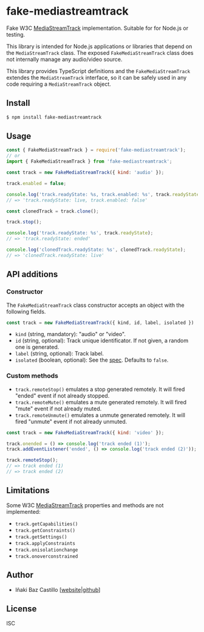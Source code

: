 # fake-mediastreamtrack

Fake W3C [MediaStreamTrack](https://www.w3.org/TR/mediacapture-streams/#mediastreamtrack) implementation. Suitable for for Node.js or testing.

This library is intended for Node.js applications or libraries that depend on the `MediaStreamTrack` class. The exposed `FakeMediaStreamTrack` class does not internally manage any audio/video source.

This library provides TypeScript definitions and the `FakeMediaStreamTrack` extendes the `MediaStreamTrack` interface, so it can be safely used in any code requiring a `MediaStreamTrack` object.


## Install

```bash
$ npm install fake-mediastreamtrack
```


## Usage

```js
const { FakeMediaStreamTrack } = require('fake-mediastreamtrack');
// or
import { FakeMediaStreamTrack } from 'fake-mediastreamtrack';

const track = new FakeMediaStreamTrack({ kind: 'audio' });

track.enabled = false;

console.log('track.readyState: %s, track.enabled: %s', track.readyState, track.enabled);
// => 'track.readyState: live, track.enabled: false'

const clonedTrack = track.clone();

track.stop();

console.log('track.readyState: %s', track.readyState);
// => 'track.readyState: ended'

console.log('clonedTrack.readyState: %s', clonedTrack.readyState);
// => 'clonedTrack.readyState: live'
```


## API additions

### Constructor

The `FakeMediaStreamTrack` class constructor accepts an object with the following fields.

```js
const track = new FakeMediaStreamTrack({ kind, id, label, isolated })
```

* `kind` (string, mandatory): "audio" or "video".
* `id` (string, optional): Track unique identificator. If not given, a random one is generated.
* `label` (string, optional): Track label.
* `isolated` (boolean, optional): See the [spec](https://developer.mozilla.org/en-US/docs/Web/API/MediaStreamTrack). Defaults to `false`.

### Custom methods

* `track.remoteStop()` emulates a stop generated remotely. It will fired "ended" event if not already stopped.
* `track.remoteMute()` emulates a mute generated remotely. It will fired "mute" event if not already muted.
* `track.remoteUnmute()` emulates a unmute generated remotely. It will fired "unmute" event if not already unmuted.

```js
const track = new FakeMediaStreamTrack({ kind: 'video' });

track.onended = () => console.log('track ended (1)');
track.addEventListener('ended', () => console.log('track ended (2)'));

track.remoteStop();
// => track ended (1)
// => track ended (2)
```


## Limitations

Some W3C [MediaStreamTrack](https://www.w3.org/TR/mediacapture-streams/#mediastreamtrack) properties and methods are not implemented:

* `track.getCapabilities()`
* `track.getConstraints()`
* `track.getSettings()`
* `track.applyConstraints`
* `track.onisolationchange`
* `track.onoverconstrained`


## Author

* Iñaki Baz Castillo [[website](https://inakibaz.me)|[github](https://github.com/ibc/)]


## License

ISC
